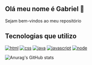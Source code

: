 ## Olá meu nome é Gabriel 👋

<p>Sejam bem-vindos ao meu repositório</p>

## Tecnologias que utilizo

[![html](https://img.shields.io/badge/HTML5-E34F26?style=for-the-badge&logo=html5&logoColor=white)]() [![css](https://img.shields.io/badge/CSS3-1572B6?style=for-the-badge&logo=css3&logoColor=white)]() [![java](https://img.shields.io/badge/Java-ED8B00?style=for-the-badge&logo=openjdk&logoColor=white)]() [![javascript](https://img.shields.io/badge/JavaScript-F7DF1E?style=for-the-badge&logo=javascript&logoColor=black)]() [![node](https://img.shields.io/badge/Node.js-43853D?style=for-the-badge&logo=node.js&logoColor=white)]()

![Anurag's GitHub stats](https://github-readme-stats.vercel.app/api?username=BieLsUs&show_icons=true&bg_color=00000000)
